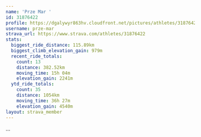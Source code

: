 ```yaml
---
name: 'Prze Mar '
id: 31876422
profile: https://dgalywyr863hv.cloudfront.net/pictures/athletes/31876422/22548952/3/large.jpg
username: prze-mar
strava_url: https://www.strava.com/athletes/31876422
stats:
  biggest_ride_distance: 115.89km
  biggest_climb_elevation_gain: 979m
  recent_ride_totals:
    count: 13
    distance: 382.52km
    moving_time: 15h 04m
    elevation_gain: 2241m
  ytd_ride_totals:
    count: 35
    distance: 1054km
    moving_time: 36h 27m
    elevation_gain: 4540m
layout: strava_member
--- 
```

...
